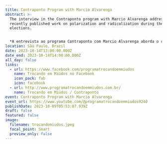 ```yaml
---
title: Contraponto Program with Marcio Alvarenga
abstract: >-
  The interview in the Contraponto program with Marcio Alvarenga addresses the
  recently published work on polarization and radicalization during the last
  elections.


  *A entrevista ao programa Contraponto com Marcio Alvarenga aborda o recente trabalho sobre a polarização e radicalização durante as últimas eleições.*
location: São Paulo, Brazil
date: 2023-10-14T13:00:00.000Z
date_end: 2023-10-14T14:00:00.000Z
all_day: false
links:
  - url: https://www.facebook.com/programatrocandoemmiudos
    name: Trocando em Miúdos no Facebook
    icon_pack: fab
    icon: facebook
  - url: http://www.programatrocandoemmiudos.com.br/
    name: Trocando em Miúdos / Contraponto
event: Contraponto Program with Marcio Alvarenga
event_url: https://www.youtube.com/@programatrocandoemmiudos9240
publishDate: 2023-10-09T05:53:07.939Z
draft: false
featured: false
image:
  filename: trocandomiudos.jpeg
  focal_point: Smart
  preview_only: false
---
```

